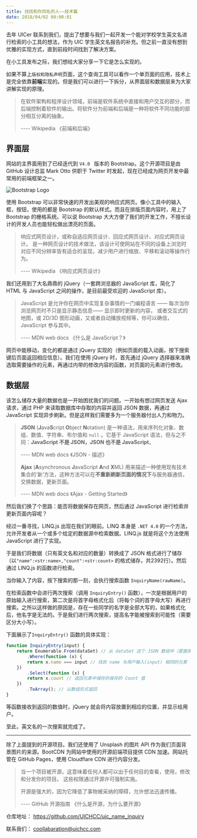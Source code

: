 ```yaml
---
title: 找找和你同名的人——技术篇
date: 2018/04/02 00:00:01
---
```

去年 UICer 联系到我们，提出了想要与我们一起开发一个能对学校学生英文名进行检索的小工具的想法，作为 UIC 学生英文名报告的补充。但之前一直没有想到优雅的实现方式，直到前段时间找到了解决方案。

在小工具发布之际，我们想给大家分享一下它是怎么实现的。

如果不算上`版权和隐私声明`页面，这个查询工具可以看作一个单页面的应用，技术上是完全依靠**前端**实现的。但是我们可以进行一下拆分，从界面层和数据层来为大家讲解实现的原理。

> 在软件架构和程序设计领域，前端是软件系统中直接和用户交互的部分，而后端控制着软件的输出。将软件分为前端和后端是一种将软件不同功能的部分相互分离的抽象。
>
> ---- Wikipedia 《前端和后端》

## 界面层

网站的主界面用到了已经迭代到 `V4.0 ` 版本的 Bootstrap。这个开源项目是由 GitHub 设计总监 Mark Otto 供职于 Twitter 时发起，现在已经成为网页开发中最常用的前端框架之一。

![Bootstrap Logo](http://getbootstrap.com/docs/4.1/assets/img/bootstrap-stack.png)

使用 Bootstrap 可以非常快速的开发出美观的响应式网页。像小工具中的输入框，按钮，使用的都是 Bootstrap 的默认样式。而且在排版页面内容时，用上了 Bootstrap 的栅格系统。可以说 Bootstrap 大大方便了我们的开发工作，不擅长设计的开发人员也能轻松做出漂亮的页面。

> 响应式网页设计，或称自适应网页设计、回应式网页设计、对应式网页设计。 是一种网页设计的技术做法，该设计可使网站在不同的设备上浏览时对应不同分辨率皆有适合的呈现，减少用户进行缩放、平移和滚动等操作行为。
>
> ---- Wikipedia 《响应式网页设计》

我们还用到了大名鼎鼎的 jQuery（一套跨浏览器的 JavaScript 库，简化了 HTML 与 JavaScript 之间的操作，是目前最受欢迎的 JavaScript 库）。

> JavaScript 是允许你在网页中实现复杂事情的一门编程语言 —— 每次当你浏览网页时不只是显示静态信息—— 显示即时更新的内容， 或者交互式的地图，或 2D/3D 图形动画，又或者自动播放视频等，你可以确信，JavaScript 参与其中。
>
> ---- MDN web docs 《什么是 JavaScript？》

网页中能移动，变化的都是通过 jQuery 实现的（例如页面的载入动画，按下搜索键后页面返回相应信息）。我们在使用 jQuery 时，首先通过 jQuery 选择器来准确选取需要操作的元素，再通过内带的修改内容的函数，对页面的元素进行修改。

## 数据层

该怎么储存大量的数据也是一开始困扰我们的问题。一开始有想过网页发送 Ajax 请求，通过 PHP 来读取数据库中存取的内容并返回 JSON 数据，再通过 JavaScript 实现异步刷新。但是这样我们需要多为一个服务器付出人力和物力。

> **JSON** (**J**ava**S**cript **O**bject **N**otation) 是一种语法，用来序列化对象、数组、数值、字符串、布尔值和 `null` 。它基于 JavaScript 语法，但与之不同：**JavaScript 不是 JSON，JSON 也不是 JavaScript**。
>
> ---- MDN web docs 《JSON - 描述》
>
> **Ajax** (**A**synchronous **J**avaScript **A**nd **X**ML) 用来描述一种使用现有技术集合的‘新’方法，这种方法可以在**不重新刷新页面的情况下**与服务器通信，交换数据，更新页面。
>
> ---- MDN web docs 《Ajax - Getting Started》

然后我们换了个思路：能否将数据保存在网页，然后通过 JavaScript 进行检索并更新页面内容呢？

经过一番寻找，LINQ.js 出现在我们的眼前。LINQ 本身是 `.NET 4.0` 的一个方法，允许开发者从一个或多个给定的数据源中检索数据。LINQ.js 就是将这个方法使用 JavaScript 进行了实现。

于是我们将数据（只有英文名和对应的数量）转换成了 JSON 格式进行了储存（以`"name":<str:name>,"count":<str:count>` 的格式储存，共2392行）。然后通过 LINQ.js 的函数进行检索。

当你输入了内容，按下搜索的那一刻，会执行搜索函数 `InquiryName(rawName)`。

在检索函数中会进行两次搜索（调用 `InquiryEntry()` 函数），一次是根据用户的原始输入进行搜索，第二次是将首字母格式化后（将每个词的首字母大写）再进行搜索。之所以这样做的原因是，存在一些同学的名字是全部大写的，如果格式化后，他名字是无法的。于是我们进行两次搜索，提高名字能被搜索到可能性（需要区分大小写）。

下面展示了`InquiryEntry()` 函数的具体实现：

```javascript
function InquiryEntry(input) {
    return Enumerable.From(dataSet) // 从 dataSet 这个 JSON 数组中（里面存储了所有的数据）
        .Where(function (x) {
        return x.name === input // 找到 name 与用户输入(input) 相同的元素
    })
        .Select(function (x) {
        return x.count // 返回元素中储存的保存的 Count 值
    })
        .ToArray(); // 以数组形式返回
}
```

等函数接收到返回的数值时，jQuery 就会将内容放置到相应的位置，并显示给用户。

至此，英文名的一次搜索就完成了。

----

除了上面提到的开源项目。我们还使用了 Unsplash 的图片 API 作为我们页面背景图片的来源。BootCDN 为网站中使用的开源前端项目提供 CDN 加速。网站托管在 GitHub Pages，使用 Cloudflare CDN 进行内容分发。

> 当一个项目被开源，这意味着任何人都可以出于任何目的查看，使用，修改和分发你的项目。 这些权限通过开源许可强制实施。
>
> 开源是强大的，因为它降低了事物被采纳的障碍，允许想法迅速传播。
>
> ---- GitHub 开源指南 《什么是开源，为什么要开源》



仓库地址：
https://github.com/UICHCC/uic_name_inquiry

联系我们：
coollabaration@uichcc.com